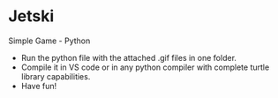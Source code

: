 # Jetski
Simple Game - Python
- Run the python file with the attached .gif files in one folder.
- Compile it in VS code or in any python compiler with complete turtle library capabilities.
- Have fun!
